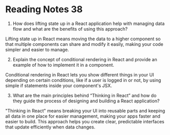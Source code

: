 # Reading Notes 38

1. How does lifting state up in a React application help with managing data flow and what are the benefits of using this approach?

 Lifting state up in React means moving the data to a higher component so that multiple components can share and modify it easily, making your code simpler and easier to manage.

2. Explain the concept of conditional rendering in React and provide an example of how to implement it in a component.

 Conditional rendering in React lets you show different things in your UI depending on certain conditions, like if a user is logged in or not, by using simple if statements inside your component's JSX.

3. What are the main principles behind “Thinking in React” and how do they guide the process of designing and building a React application?

 "Thinking in React" means breaking your UI into reusable parts and keeping all data in one place for easier management, making your apps faster and easier to build. This approach helps you create clear, predictable interfaces that update efficiently when data changes.
